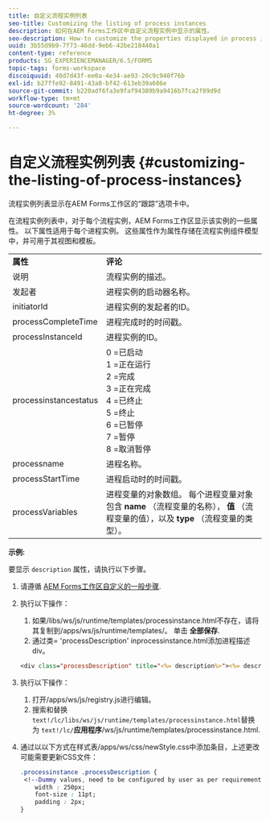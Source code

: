 ```yaml
---
title: 自定义流程实例列表
seo-title: Customizing the listing of process instances
description: 如何在AEM Forms工作区中自定义流程实例中显示的属性。
seo-description: How-to customize the properties displayed in process instance in AEM Forms workspace.
uuid: 3b55d9b9-7f73-46dd-9eb6-42be218440a1
content-type: reference
products: SG_EXPERIENCEMANAGER/6.5/FORMS
topic-tags: forms-workspace
discoiquuid: 40d7d43f-ee0a-4e34-ae93-20c9c940f76b
exl-id: b27ffe92-8491-43a0-bf42-613eb39a606e
source-git-commit: b220adf6fa3e9faf94389b9a9416b7fca2f89d9d
workflow-type: tm+mt
source-wordcount: '284'
ht-degree: 3%

---
```


# 自定义流程实例列表 {#customizing-the-listing-of-process-instances}

流程实例列表显示在AEM Forms工作区的“跟踪”选项卡中。

在流程实例列表中，对于每个流程实例，AEM Forms工作区显示该实例的一些属性。 以下属性适用于每个进程实例。 这些属性作为属性存储在流程实例组件模型中，并可用于其视图和模板。

<table>
 <tbody>
  <tr>
   <td><strong>属性</strong></td>
   <td><strong>评论</strong></td>
  </tr>
  <tr>
   <td>说明</td>
   <td>流程实例的描述。</td>
  </tr>
  <tr>
   <td>发起者</td>
   <td>进程实例的启动器名称。</td>
  </tr>
  <tr>
   <td>initiatorId</td>
   <td>进程实例的发起者的ID。</td>
  </tr>
  <tr>
   <td>processCompleteTime</td>
   <td>进程完成时的时间戳。</td>
  </tr>
  <tr>
   <td>processInstanceId</td>
   <td>进程实例的ID。</td>
  </tr>
  <tr>
   <td>processinstancestatus</td>
   <td>0 =已启动<br /> 1 =正在运行<br /> 2 =完成<br /> 3 =正在完成<br /> 4 =已终止<br /> 5 =终止<br /> 6 =已暂停<br /> 7 =暂停<br /> 8 =取消暂停</td>
  </tr>
  <tr>
   <td>processname</td>
   <td>进程名称。</td>
  </tr>
  <tr>
   <td>processStartTime</td>
   <td>进程启动时的时间戳。</td>
  </tr>
  <tr>
   <td>processVariables</td>
   <td>进程变量的对象数组。 每个进程变量对象包含 <strong>name</strong> （流程变量的名称）， <strong>值</strong> （流程变量的值），以及<strong> type</strong> （流程变量的类型）。</td>
  </tr>
 </tbody>
</table>

**示例:**

要显示 `description` 属性，请执行以下步骤。

1. 请遵循 [AEM Forms工作区自定义的一般步骤](/help/forms/using/generic-steps-html-workspace-customization.md).
1. 执行以下操作：

   1. 如果/libs/ws/js/runtime/templates/processinstance.html不存在，请将其复制到/apps/ws/js/runtime/templates/。 单击 **全部保存**.
   1. 通过类= &#39;processDescription&#39; inprocessinstance.html添加进程描述div。

   ```jsp
   <div class="processDescription" title="<%= description%>"><%= description%></div>
   ```

1. 执行以下操作：

   1. 打开/apps/ws/js/registry.js进行编辑。
   1. 搜索和替换 `text!/lc/libs/ws/js/runtime/templates/processinstance.html`替换为 `text!/lc/`**应用程序**/ws/js/runtime/templates/processinstance.html.

1. 通过以以下方式在样式表/apps/ws/css/newStyle.css中添加条目，上述更改可能需要更新CSS文件：

   ```css
   .processinstance .processDescription {
    <!--Dummy values, need to be configured by user as per requirement as well as user can add or delete any property depending upon requirement-->
       width : 250px;
       font-size : 11pt;
       padding : 2px;
   }
   ```
